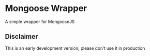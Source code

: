 # Mongoose Wrapper
A simple wrapper for MongooseJS

## Disclaimer
This is an early development version, please don't use it in production